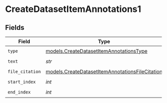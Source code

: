 # CreateDatasetItemAnnotations1


## Fields

| Field                                                                                                    | Type                                                                                                     | Required                                                                                                 | Description                                                                                              |
| -------------------------------------------------------------------------------------------------------- | -------------------------------------------------------------------------------------------------------- | -------------------------------------------------------------------------------------------------------- | -------------------------------------------------------------------------------------------------------- |
| `type`                                                                                                   | [models.CreateDatasetItemAnnotationsType](../models/createdatasetitemannotationstype.md)                 | :heavy_check_mark:                                                                                       | N/A                                                                                                      |
| `text`                                                                                                   | *str*                                                                                                    | :heavy_check_mark:                                                                                       | N/A                                                                                                      |
| `file_citation`                                                                                          | [models.CreateDatasetItemAnnotationsFileCitation](../models/createdatasetitemannotationsfilecitation.md) | :heavy_check_mark:                                                                                       | N/A                                                                                                      |
| `start_index`                                                                                            | *int*                                                                                                    | :heavy_check_mark:                                                                                       | N/A                                                                                                      |
| `end_index`                                                                                              | *int*                                                                                                    | :heavy_check_mark:                                                                                       | N/A                                                                                                      |